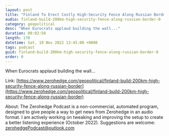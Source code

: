 ```yaml
---
layout: post
title: "Finland To Erect Costly High-Security Fence Along Russian Border"
audio: finland-build-200km-high-security-fence-along-russian-border-0
category: geopolitical
desc: "When Eurocrats applaud building the wall..."
duration: 00:02:50
length: 170
datetime: Sat, 19 Nov 2022 13:45:00 +0000
tags: podcast
guid: finland-build-200km-high-security-fence-along-russian-border-0
order: 0
---
```

When Eurocrats applaud building the wall...

Link: [https://www.zerohedge.com/geopolitical/finland-build-200km-high-security-fence-along-russian-border](https://www.zerohedge.com/geopolitical/finland-build-200km-high-security-fence-along-russian-border)

About: The Zerohedge Podcast is a non-commercial, automated program, designed to give people a way to get news from Zerohedge in an audio format.  I am actively working on tweaking and improving the setup to create a better listening experience (October 2022).  Suggestions are welcome: [zerohedgePodcast@outlook.com](mailto:zerohedgePodcast@outlook.com)